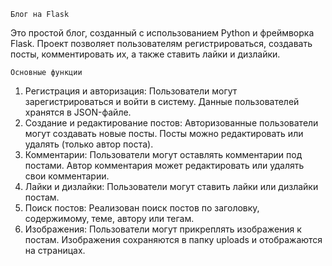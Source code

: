     Блог на Flask
Это простой блог, созданный с использованием Python и фреймворка Flask. Проект позволяет пользователям регистрироваться, создавать посты, комментировать их, а также ставить лайки и дизлайки.

    Основные функции
1. Регистрация и авторизация:
  Пользователи могут зарегистрироваться и войти в систему.
  Данные пользователей хранятся в JSON-файле.
2. Создание и редактирование постов:
  Авторизованные пользователи могут создавать новые посты.
  Посты можно редактировать или удалять (только автор поста).
3. Комментарии:
  Пользователи могут оставлять комментарии под постами.
  Автор комментария может редактировать или удалять свои комментарии.
4. Лайки и дизлайки:
Пользователи могут ставить лайки или дизлайки постам.
5. Поиск постов:
  Реализован поиск постов по заголовку, содержимому, теме, автору или тегам.
6. Изображения:
  Пользователи могут прикреплять изображения к постам.
  Изображения сохраняются в папку uploads и отображаются на страницах.
